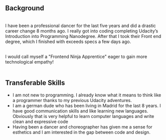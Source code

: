 ## Background 
<br>
I have been a professional dancer for the last five years and did a drastic career change 8 months ago. I really got into coding completing Udacity’s Introduction into Programming  Nanodegree.
After that I took their Front end degree, which I finished with exceeds specs a few days ago. <br><br>

I would call myself a "Frontend Ninja Apprentice" eager to gain more technological empathy!<br><br>

## Transferable Skills
* I am not new to programming. I already know what it means to think like a programmer thanks to my previous Udacity adventures. 
* I am a german dude who has been living in Madrid for the last 8 years. I have good communication skills and like learning new languages. Obviously that is very helpful to learn computer languages and write clean and expressive code
* Having been a dancer and choreographer has given me a sense for esthetics and I am interested in the gap between code and design.

